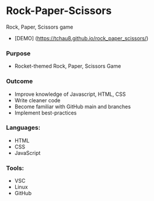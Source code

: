 # Rock-Paper-Scissors
Rock, Paper, Scissors game 
* [DEMO] (https://tchau8.github.io/rock_paper_scissors/)

### Purpose
* Rocket-themed Rock, Paper, Scissors Game 

### Outcome
* Improve knowledge of Javascript, HTML, CSS
* Write cleaner code
* Become familiar with GitHub main and branches
* Implement best-practices

### Languages: 
* HTML
* CSS
* JavaScript

### Tools:
* VSC
* Linux
* GitHub

